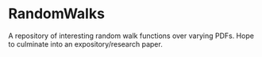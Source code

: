 # RandomWalks
A repository of interesting random walk functions over varying PDFs. 
Hope to culminate into an expository/research paper.
